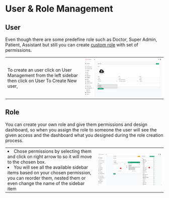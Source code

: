 # User &amp; Role Management

## User

Even though there are some predefine role such as Doctor, Super Admin, Patient, Assistant but still you can create
[custom role](#role) with set of permissions.


<table style="none">
<tr>
<td>
To create an user click on User Management from the left sidebar then click on User To Create New user,
</td>
<td><img src="../assets/images/role/user.png" thumbnail="true" alt=""/></td>
</tr>
</table>

## Role

You can create your own role and give them permissions and design dashboard, so when you assign the role to someone the
user will see the given access and the dashboard what you designed during the role creation process.

<table style="none">
<tr>
<td>
<list style="decimal">
<li>
Chose permissions by selecting them and click on right arrow to so it will move to the chosen box.
</li>
<li>
You will see all the available sidebar items based on your chosen permission, 
you can reorder them, nested them or even change the name of the sidebar item
</li>
</list>
</td>
<td><img src="../assets/images/role/role.png" thumbnail="true" alt=""/></td>
</tr>
</table>